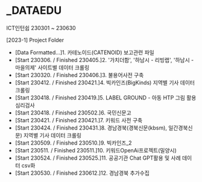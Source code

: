 # _DATAEDU
ICT인턴쉽 230301 ~ 230630

[2023-1] Project Folder
- [Data Formatted...]1. 카테노이드(CATENOID) 보고관련 파일
- [Start 230306. / Finished 230405.]2. '가치더함', '하남시 - 리빙랩', '하남시 - 마을의제' 사이트별 데이터 크롤링
- [Start 230320. / Finished 230406.]3. 불용어사전 구축
- [Start 230412. / Finished 230421.]4. 빅카인즈(BigKinds) 지역별 기사 데이터 크롤링
- [Start 230418. / Finished 230419.]5. LABEL GROUND - 아동 HTP 그림 활용 심리검사
- [Start 230418. / Finished 230502.]6. 국민신문고
- [Start 230421. / Finished 230421.]7. 키워드 사전 구축
- [Start 230424. / Finished 230431.]8. 경남경북(경북신문(kbsm), 일간경북신문) 지역별 기사 데이터 크롤링
- [Start 230509. / Finished 230510.]9. 빅카인즈_2
- [Start 230511. / Finished 230511.]10. 키워드OpenAi프로젝트(밀양시)
- [Start 230524. / Finished 230525.]11. 공공기관 Chat GPT활용 및 사례 데이터 csv화
- [Start 230530. / Finished 230612.]12. 경남경북 추가수집

